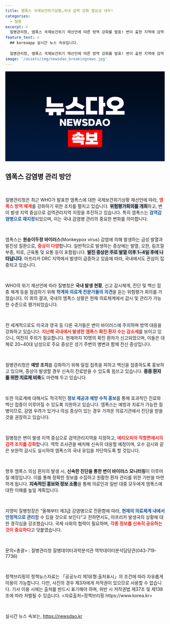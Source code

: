 ```yaml
---
title: 엠폭스 국제보건위기상황…국내 검역 강화 필요성 대두!
categories:
  - 질병
excerpt: >
  질병관리청, 엠폭스 국제보건위기 재선언에 따른 방역 강화를 발표! 변이 출현 지역에 검역 관리 지역 설정 등 신속한 대응 체계 구축. 국내 유입 차단을 위한 철저한 감시 및 예방접종 권장.
feature_text: >
  ## koreaapp 실시간 뉴스 속보입니다.

  질병관리청, 엠폭스 국제보건위기 재선언에 따른 방역 강화를 발표! 변이 출현 지역에 검역 관리 지역 설정 등 신속한 대응 체계 구축. 국내 유입 차단을 위한 철저한 감시 및 예방접종 권장.
image: '/assets/img/newsdao_breakingnews.jpg'
---
```


<p><img src="/assets/img/newsdao_breakingnews.jpg" alt="koreaapp 속보" /></p>

<h2 data-ke-size="size26">엠폭스 감염병 관리 방안</h2>

<p data-ke-size="size16">&nbsp;</p>

<p>질병관리청은 최근 WHO가 발표한 엠폭스에 대한 국제보건위기상황 재선언에 따라, <b><span style="color: #ee2323;">엠폭스 방역 체계</span></b>를 강화하기 위한 조치를 펼치고 있습니다. <b><span style="background-color: #21538527;">위험평가회의를 개최</span></b>하고, 변이 발생 지역 중심으로 검역관리지역 지정을 추진하고 있습니다. 특히 엠폭스는 <b><span style="color: #1a5490;">검역감염병으로 재지정</span></b>되었으며, 이는 국내 감염병 관리의 중요한 변화를 의미합니다.</p>

<p data-ke-size="size16">&nbsp;</p>

<p>엠폭스는 <b>원숭이두창 바이러스</b>(Monkeypox virus) 감염에 의해 발생하는 급성 발열과 발진성 질환으로, <b><span style="color: #ee2323;">증상이 다양</span></b>합니다. 일반적으로 발생하는 증상에는 발열, 오한, 림프절 부종, 피로, 근육통 및 요통 등이 포함됩니다. <b><span style="background-color: #21538527;">발진 증상은 주로 발열 이후 1~4일 후에 나타납니다</span></b>. 아프리카 DRC 지역에서 발생이 급증하고 있음에 따라, 국내에서도 관심이 집중되고 있습니다.</p>

<p data-ke-size="size16">&nbsp;</p>

<p>WHO의 위기 재선언에 따라 질병청은 <b>국내 발생 현황</b>, 신고 감시체계, 진단 및 백신 접종 체계 등을 점검하기 위해 <b><span style="color: #1a5490;">학계와 의료계 전문가들의 의견</span></b>을 듣는 위험평가 회의를 가졌습니다. 이 회의 결과, 국내의 엠폭스 상황은 현재 의료체계에서 감시 및 관리가 가능한 수준으로 평가되었습니다.</p>

<p data-ke-size="size16">&nbsp;</p>

<p>전 세계적으로도 미국과 영국 등 다른 국가들은 변이 바이러스에 주의하며 방역 대응을 강화하고 있습니다. <b><span style="color: #ee2323;">지난해 국내에서 발생한 엠폭스 확진 환자 수는 감소세</span></b>를 보이고 있으나, 여전히 주의가 필요합니다. 현재까지 10명의 확진 환자가 신고되었으며, 이들은 대체로 20~40대 남성으로 주요 증상은 성기 주변의 병변과 함께 전신 증상입니다.</p>

<p data-ke-size="size16">&nbsp;</p>

<p>질병관리청은 <b>예방 조치</b>를 강화하기 위해 밀접 접촉을 피하고 백신을 접종하도록 홍보하고 있으며, 증상이 발생할 경우 신속히 진료받을 수 있도록 힘쓰고 있습니다. <b><span style="background-color: #21538527;">중증 환자를 위한 치료제 비축</span></b>도 마련해 두고 있습니다. </p>

<p data-ke-size="size16">&nbsp;</p>

<p>또한 의료계에 대해서도 적극적인 <b><span style="color: #1a5490;">정보 제공과 예방 수칙 홍보</span></b>를 통해 효과적인 진료와 백신 접종이 이루어질 수 있도록 지원하고 있습니다. 엠폭스는 예방과 치료가 가능한 질병이므로, 감염 우려가 있거나 의심 증상이 있는 경우 가까운 의료기관에서 진단을 받을 것을 권장하고 있습니다.</p>

<p data-ke-size="size16">&nbsp;</p>

<p>질병청은 변이 발생 지역 중심으로 검역관리지역을 지정하고, <b><span style="color: #ee2323;">에티오피아 직항편에서의 검역 조치를 강화</span></b>합니다. 역학 조사관을 배치해 신속히 대응할 예정이며, 오수 감시와 같은 보완적 감시도 실시하여 엠폭스의 국내 유입을 차단하도록 할 것입니다.</p>

<p data-ke-size="size16">&nbsp;</p>

<p>향후 엠폭스 의심 환자의 발생 시, <b>신속한 진단을 통한 변이 바이러스 모니터링</b>이 이루어질 예정입니다. 이를 통해 정확한 정보를 수집하고 원활한 환자 관리를 위한 기반을 마련하게 됩니다. <b><span style="background-color: #21538527;">지속적인 홍보와 정보 소통</span></b>을 통해 의료인과 일반 대중 모두에게 엠폭스에 대한 이해를 높일 계획입니다.</p>

<p data-ke-size="size16">&nbsp;</p>

<p>지영미 질병청장은 “올해부터 제3급 감염병으로 전환함에 따라, <b><span style="color: #1a5490;">현재의 의료체계 내에서 안정적으로 관리</span></b>할 수 있을 것으로 보인다”고 전하면서도, 아프리카 발생국의 상황에 대한 경각심을 강조했습니다. 국제 사회의 협력이 필요하며, <b><span style="color: #ee2323;">각종 정보를 신속히 공유하는 것이 중요하다</span></b>고 덧붙였습니다.</p>

<p data-ke-size="size16">&nbsp;</p>

<p>문의&lt;총괄&gt; : 질병관리청 질병데이터과학분석관 역학데이터분석담당관(043-719-7736)</p>

<p data-ke-size="size16">&nbsp;</p>

<p>정책브리핑의 정책뉴스자료는 「공공누리 제1유형:출처표시」의 조건에 따라 자유롭게 이용이 가능합니다. 다만, 사진의 경우 제3자에게 저작권이 있으므로 사용할 수 없습니다. 기사 이용 시에는 출처를 반드시 표기해야 하며, 위반 시 저작권법 제37조 및 제138조에 따라 처벌될 수 있습니다. &lt;자료출처=정책브리핑 https://www.korea.kr></p>

<p data-ke-size="size16">&nbsp;</p>
실시간 뉴스 속보는, <a href="https://newsdao.kr" rel="dofollow">https://newsdao.kr</a>


